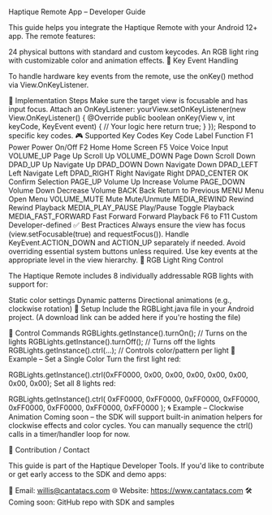 Haptique Remote App – Developer Guide

This guide helps you integrate the Haptique Remote with your Android 12+ app. The remote features:

24 physical buttons with standard and custom keycodes.
An RGB light ring with customizable color and animation effects.
🔑 Key Event Handling

To handle hardware key events from the remote, use the onKey() method via View.OnKeyListener.

📌 Implementation Steps
Make sure the target view is focusable and has input focus.
Attach an OnKeyListener:
yourView.setOnKeyListener(new View.OnKeyListener() {
    @Override
    public boolean onKey(View v, int keyCode, KeyEvent event) {
        // Your logic here
        return true;
    }
});
Respond to specific key codes.
🎮 Supported Key Codes
Key Code	Label	Function
F1	Power	Power On/Off
F2	Home	Home Screen
F5	Voice	Voice Input
VOLUME_UP	Page Up	Scroll Up
VOLUME_DOWN	Page Down	Scroll Down
DPAD_UP	Up	Navigate Up
DPAD_DOWN	Down	Navigate Down
DPAD_LEFT	Left	Navigate Left
DPAD_RIGHT	Right	Navigate Right
DPAD_CENTER	OK	Confirm Selection
PAGE_UP	Volume Up	Increase Volume
PAGE_DOWN	Volume Down	Decrease Volume
BACK	Back	Return to Previous
MENU	Menu	Open Menu
VOLUME_MUTE	Mute	Mute/Unmute
MEDIA_REWIND	Rewind	Rewind Playback
MEDIA_PLAY_PAUSE	Play/Pause	Toggle Playback
MEDIA_FAST_FORWARD	Fast Forward	Forward Playback
F6 to F11	Custom	Developer-defined
✅ Best Practices
Always ensure the view has focus (view.setFocusable(true) and requestFocus()).
Handle KeyEvent.ACTION_DOWN and ACTION_UP separately if needed.
Avoid overriding essential system buttons unless required.
Use key events at the appropriate level in the view hierarchy.
🌈 RGB Light Ring Control

The Haptique Remote includes 8 individually addressable RGB lights with support for:

Static color settings
Dynamic patterns
Directional animations (e.g., clockwise rotation)
📁 Setup
Include the RGBLight.java file in your Android project.
(A download link can be added here if you're hosting the file)

🔧 Control Commands
RGBLights.getInstance().turnOn();    // Turns on the lights
RGBLights.getInstance().turnOff();   // Turns off the lights
RGBLights.getInstance().ctrl(...);   // Controls color/pattern per light
🎨 Example – Set a Single Color
Turn the first light red:

RGBLights.getInstance().ctrl(0xFF0000, 0x00, 0x00, 0x00, 0x00, 0x00, 0x00, 0x00);
Set all 8 lights red:

RGBLights.getInstance().ctrl(
    0xFF0000, 0xFF0000, 0xFF0000, 0xFF0000,
    0xFF0000, 0xFF0000, 0xFF0000, 0xFF0000
);
🌀 Example – Clockwise Animation
Coming soon – the SDK will support built-in animation helpers for clockwise effects and color cycles. You can manually sequence the ctrl() calls in a timer/handler loop for now.

📣 Contribution / Contact

This guide is part of the Haptique Developer Tools. If you'd like to contribute or get early access to the SDK and demo apps:

📧 Email: willis@cantatacs.com
🌐 Website: https://www.cantatacs.com
🛠️ Coming soon: GitHub repo with SDK and samples
